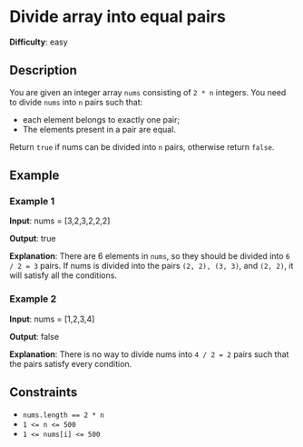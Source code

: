 # Divide array into equal pairs

__Difficulty__: easy

## Description

You are given an integer array `nums` consisting of `2 * n` integers. You need to divide
`nums` into `n` pairs such that:

* each element belongs to exactly one pair;
* The elements present in a pair are equal.

Return `true` if nums can be divided into `n` pairs, otherwise return `false`.

## Example

### Example 1

__Input__: nums = [3,2,3,2,2,2]

__Output__: true

__Explanation__: There are 6 elements in `nums`, so they should be divided into
`6 / 2 = 3` pairs. If nums is divided into the pairs `(2, 2), (3, 3)`, and `(2, 2)`, it
will satisfy all the conditions.

### Example 2

__Input__: nums = [1,2,3,4]

__Output__: false

__Explanation__: There is no way to divide nums into `4 / 2 = 2` pairs such that the
pairs satisfy every condition.

## Constraints

* `nums.length == 2 * n`
* `1 <= n <= 500`
* `1 <= nums[i] <= 500`
